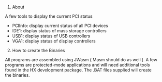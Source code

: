 
 1. About

 A few tools to display the current PCI status

 - PCIInfo: display current status of all PCI devices
 - IDE1:    display status of mass storage controllers
 - USB1:    display status of USB controllers
 - VGA1:    display status of display controllers


 2. How to create the Binaries

  All programs are assembled using JWasm ( Masm should do as well ). A few
 programs are protected-mode applications and will need additional tools
 found in the HX development package. The .BAT files supplied will create
 the binaries.

